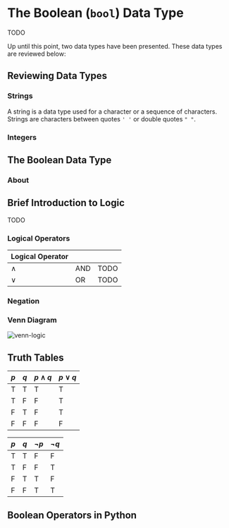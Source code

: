 # The Boolean (`bool`) Data Type

TODO

Up until this point, two data types have been presented. These data types are reviewed below:

## Reviewing Data Types

### Strings

A  string is a data type used for a character or a sequence of characters. Strings are characters between quotes `' '` or double quotes `" "`. 



### Integers





## The Boolean Data Type



### About



## Brief Introduction to Logic

TODO

### Logical Operators

| Logical Operator |      |      |
| ---------------- | ---- | ---- |
| $\land$          | AND  | TODO |
| $\lor$           | OR   | TODO |

### Negation



### Venn Diagram

![venn-logic](assets/venn-logic.png) 

## Truth Tables



| $p$  | $q$  | $p\land q$ | $p\lor q$ |
| ---- | ---- | ---------- | --------- |
| T    | T    | T          | T         |
| T    | F    | F          | T         |
| F    | T    | F          | T         |
| F    | F    | F          | F         |



| $p$  | $q$  | $\neg p$ | $\neg q$ |
| ---- | ---- | -------- | -------- |
| T    | T    | F        | F        |
| T    | F    | F        | T        |
| F    | T    | T        | F        |
| F    | F    | T        | T        |



## Boolean Operators in Python

